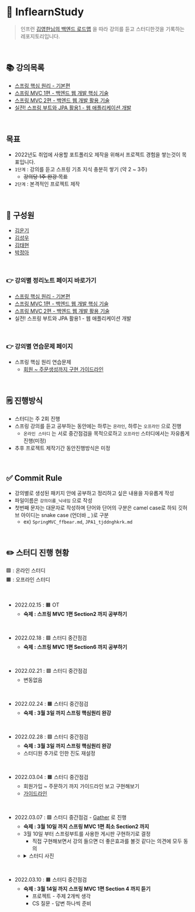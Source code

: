 # 🍃 InflearnStudy
> 인프런 [김영한님의 백엔드 로드맵](https://www.inflearn.com/roadmaps?title=%EA%B9%80%EC%98%81%ED%95%9C&page=1) 을 따라 강의를 듣고 스터디한것을 기록하는 레포지토리입니다.  






<br>

## 📚 강의목록
- [스프링 핵심 원리 - 기본편](https://www.inflearn.com/course/%EC%8A%A4%ED%94%84%EB%A7%81-%ED%95%B5%EC%8B%AC-%EC%9B%90%EB%A6%AC-%EA%B8%B0%EB%B3%B8%ED%8E%B8)
- [스프링 MVC 1편 - 백엔드 웹 개발 핵심 기술](https://www.inflearn.com/course/%EC%8A%A4%ED%94%84%EB%A7%81-mvc-1)
- [스프링 MVC 2편 - 백엔드 웹 개발 활용 기술](https://www.inflearn.com/course/%EC%8A%A4%ED%94%84%EB%A7%81-mvc-2/)
- [실전! 스프링 부트와 JPA 활용1 - 웹 애플리케이션 개발](https://www.inflearn.com/course/%EC%8A%A4%ED%94%84%EB%A7%81%EB%B6%80%ED%8A%B8-JPA-%ED%99%9C%EC%9A%A9-1)

<br>

## 목표
- 2022년도 취업에 사용할 포트폴리오 제작을 위해서 프로젝트 경험을 쌓는것이 목표입니다.
- `1단계` : 강의를 듣고 스프링 기초 지식 충분히 쌓기 (약 2 ~ 3주)
  - ~~강의당 1주 완강 목표~~
- `2단계` : 본격적인 프로젝트 제작


<br>

## 👋 구성원
- [김운기](https://github.com/woonki94)
- [김성우](https://github.com/tjddnghkrk)
- [김태현](https://github.com/ffolabear)
- [박정아](https://github.com/jeonga1048)

<br>

### 👉 강의별 정리노트 페이지 바로가기
- [스프링 핵심 원리 - 기본편](https://github.com/ffolabear/InflearnStudy/blob/main/SpringBasic/README_basic.md)
- [스프링 MVC 1편 - 백엔드 웹 개발 핵심 기술](https://github.com/ffolabear/InflearnStudy/blob/main/SpringMVC1/README_MVC1.md)
- [스프링 MVC 2편 - 백엔드 웹 개발 활용 기술](https://github.com/ffolabear/InflearnStudy/blob/main/SpringMVC2/README_MVC2.md)
- 실전! 스프링 부트와 JPA 활용1 - 웹 애플리케이션 개발

<br>

### 👉 강의별 연습문제 페이지 
- 스프링 핵심 원리 연습문제  
  - [회원 ~ 주문생성까지 구현 가이드라인](https://github.com/ffolabear/InflearnStudy/blob/main/SpringPractice/SpringPractice1.md)


<br>

## 🗒 진행방식

- 스터디는 주 2회 진행
- 스프링 강의를 듣고 공부하는 동안에는 하루는 `온라인`, 하루는 `오프라인` 으로 진행
  -  `온라인 스터디` 는 서로 중간점검을 목적으로하고 `오프라인` 스터디에서는 자유롭게 진행(미정)
- 추후 프로젝트 제작기간 동안진행방식은 미정

<br>

## ✅ Commit Rule
- 강의별로 생성된 패키지 안에 공부하고 정리하고 싶은 내용을 자유롭게 작성
- 파일이름은 `강의이름_닉네임` 으로 작성
- 첫번째 문자는 대문자로 작성하며 단어와 단어의 구분은 camel case로 하되 깃허브 아이디는 snake case (언더바 _ )로 구분
  - ex) `SpringMVC_ffbear.md`, `JPA1_tjddnghkrk.md`


<br>

## ✏️ 스터디 진행 현황
🟩  : 온라인 스터디  
🟧  : 오프라인 스터디  

<br>

- 2022.02.15 : 🟧 OT
  - **숙제 : 스프링 MVC 1편 Section2 까지 공부하기**

<br>

- 2022.02.18 : 🟩 스터디 중간점검
  - **숙제 : 스프링 MVC 1편 Section6 까지 공부하기**

<br>

- 2022.02.21 : 🟩 스터디 중간점검
  - 변동없음

<br>

- 2022.02.24 : 🟧 스터디 중간점검
  - **숙제 : 3월 3일 까지 스프링 핵심원리 완강**

<br>


- 2022.02.28 : 🟩 스터디 중간점검
  - **숙제 : 3월 3일 까지 스프링 핵심원리 완강**
  - 스터디원 추가로 인한 진도 재설정

<br>

- 2022.03.04 : 🟧 스터디 중간점검
  - 회원가입 ~ 주문하기 까지 가이드라인 보고 구현해보기
  - [가이드라인](https://github.com/ffolabear/InflearnStudy/blob/main/SpringPractice/SpringPractice1.md)

<br>

- 2022.03.07 : 🟩 스터디 중간점검 - [Gather](https://gather.town/) 로 진행
  - **숙제 : 3월 10일 까지 스프링 MVC 1편 최소 Section2 까지**
  - 3월 10일 부터 스프링부트를 사용한 게시판 구현하기로 결정
    - 직접 구현해보면서 강의 들으면 더 좋은효과를 볼것 같다는 의견에 모두 동의
  - <details>
    <summary>스터디 사진</summary>
       <div markdown="1">
            <div align="left">
                <img src="StudyRecord/20220307.png" width="40%">
           </div>      
       </div>
    </details>


<br>


- 2022.03.10 : 🟧 스터디 중간점검 
  - **숙제 : 3월 14일 까지 스프링 MVC 1편 Section 4 까지 듣기**
    - 프로젝트 - 주제 2개씩 생각
    - CS 질문 - 답변 하나씩 준비


<br>
<br>
<br>

